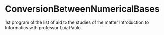 # ConversionBetweenNumericalBases
1st program of the list of aid to the studies of the matter Introduction to Informatics with professor Luiz Paulo
